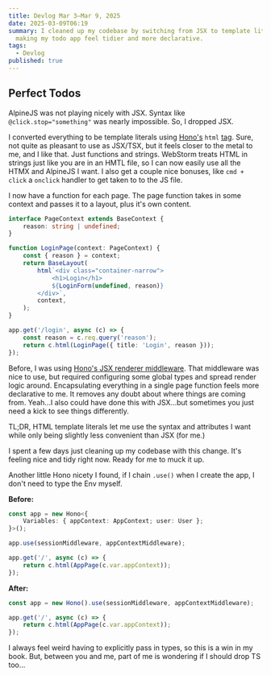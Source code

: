 ```yaml
---
title: Devlog Mar 3–Mar 9, 2025
date: 2025-03-09T06:19
summary: I cleaned up my codebase by switching from JSX to template literals,
  making my todo app feel tidier and more declarative.
tags:
  - Devlog
published: true
---
```

## Perfect Todos

AlpineJS was not playing nicely with JSX. Syntax like `@click.stop="something"` was nearly impossible. So, I dropped JSX.

I converted everything to be template literals using [Hono's](https://hono.dev/docs/helpers/html) `html` [tag](https://hono.dev/docs/helpers/html). Sure, not quite as pleasant to use as JSX/TSX, but it feels closer to the metal to me, and I like that. Just functions and strings. WebStorm treats HTML in strings just like you are in an HMTL file, so I can now easily use all the HTMX and AlpineJS I want. I also get a couple nice bonuses, like `cmd + click` a `onclick` handler to get taken to to the JS file.

I now have a function for each page. The page function takes in some context and passes it to a layout, plus it's own content.

```ts
interface PageContext extends BaseContext {
    reason: string | undefined;
}

function LoginPage(context: PageContext) {
    const { reason } = context;
    return BaseLayout(
        html`<div class="container-narrow">
            <h1>Login</h1>
            ${LoginForm(undefined, reason)}
        </div>`,
        context,
    );
}

app.get('/login', async (c) => {
    const reason = c.req.query('reason');
    return c.html(LoginPage({ title: 'Login', reason }));
});
```

Before, I was using [Hono's JSX renderer middleware](https://hono.dev/docs/middleware/builtin/jsx-renderer). That middleware was nice to use, but required configuring some global types and spread render logic around. Encapsulating everything in a single page function feels more declarative to me. It removes any doubt about where things are coming from. Yeah...I also could have done this with JSX...but sometimes you just need a kick to see things differently.

TL;DR, HTML template literals let me use the syntax and attributes I want while only being slightly less convenient than JSX (for me.)

I spent a few days just cleaning up my codebase with this change. It's feeling nice and tidy right now. Ready for me to muck it up.

Another little Hono nicety I found, if I chain `.use()` when I create the app, I don't need to type the Env myself.

**Before:**

```ts
const app = new Hono<{
    Variables: { appContext: AppContext; user: User };
}>();

app.use(sessionMiddleware, appContextMiddleware);

app.get('/', async (c) => {
    return c.html(AppPage(c.var.appContext));
});
```

**After:**

```ts
const app = new Hono().use(sessionMiddleware, appContextMiddleware);

app.get('/', async (c) => {
    return c.html(AppPage(c.var.appContext));
});
```

I always feel weird having to explicitly pass in types, so this is a win in my book. But, between you and me, part of me is wondering if I should drop TS too...
